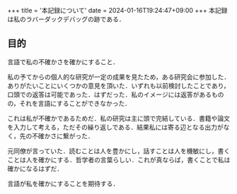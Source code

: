 +++
title = '本記録について'
date = 2024-01-16T19:24:47+09:00
+++
本記録は私のラバーダックデバッグの跡である．

## 目的
言語で私の不確かさを確かにすること．

私の予てからの個人的な研究が一定の成果を見たため，ある研究会に参加した．ありがたいことにいくつかの意見を頂いた．いずれも以前検討したことであり，口頭での返答は可能であった．はずだった．私のイメージには返答があるものの，それを言語にすることができなかった．

これは私が不確かであるためだ．私の研究は主に頭で完結している．書籍や論文を入力して考える，ただその繰り返しである．結果私には寄る辺となる出力がなく，先の不確かさに繋がった．

元同僚が言っていた．読むことは人を豊かにし，話すことは人を機敏にし，書くことは人を確かにする．哲学者の言葉らしい．これが真ならば，書くことで私は確かになるはずだ．

言語が私を確かにすることを期待する．